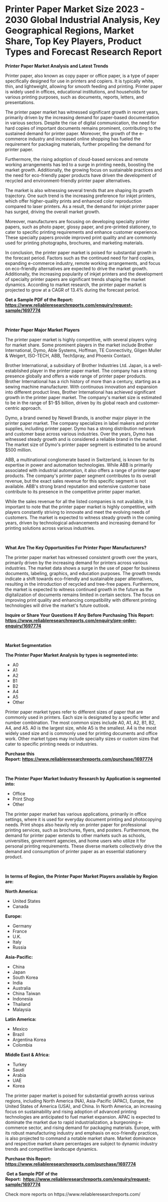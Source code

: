 <p><h1>Printer Paper Market Size 2023 - 2030 Global Industrial Analysis, Key Geographical Regions, Market Share, Top Key Players, Product Types and Forecast Research Report</h1></p><p><strong>Printer Paper Market Analysis and Latest Trends</strong></p>
<p><p>Printer paper, also known as copy paper or office paper, is a type of paper specifically designed for use in printers and copiers. It is typically white, thin, and lightweight, allowing for smooth feeding and printing. Printer paper is widely used in offices, educational institutions, and households for various printing purposes, such as documents, reports, letters, and presentations.</p><p>The printer paper market has witnessed significant growth in recent years, primarily driven by the increasing demand for paper-based documentation in various sectors. Despite the rise of digital communication, the need for hard copies of important documents remains prominent, contributing to the sustained demand for printer paper. Moreover, the growth of the e-commerce industry and increased online shopping has fueled the requirement for packaging materials, further propelling the demand for printer paper.</p><p>Furthermore, the rising adoption of cloud-based services and remote working arrangements has led to a surge in printing needs, boosting the market growth. Additionally, the growing focus on sustainable practices and the need for eco-friendly paper products have driven the development of recycled and environment-friendly printer paper alternatives.</p><p>The market is also witnessing several trends that are shaping its growth trajectory. One such trend is the increasing preference for inkjet printers, which offer higher-quality prints and enhanced color reproduction compared to laser printers. As a result, the demand for inkjet printer paper has surged, driving the overall market growth.</p><p>Moreover, manufacturers are focusing on developing specialty printer papers, such as photo paper, glossy paper, and pre-printed stationery, to cater to specific printing requirements and enhance customer experience. These specialty papers provide improved print quality and are commonly used for printing photographs, brochures, and marketing materials.</p><p>In conclusion, the printer paper market is poised for substantial growth in the forecast period. Factors such as the continued need for hard copies, expanding e-commerce industry, remote working arrangements, and focus on eco-friendly alternatives are expected to drive the market growth. Additionally, the increasing popularity of inkjet printers and the development of specialty printer papers are significant trends shaping the market dynamics. According to market research, the printer paper market is projected to grow at a CAGR of 13.4% during the forecast period.</p></p>
<p><strong>Get a Sample PDF of the Report:&nbsp; <a href="https://www.reliableresearchreports.com/enquiry/request-sample/1697774">https://www.reliableresearchreports.com/enquiry/request-sample/1697774</a></strong></p>
<p>&nbsp;</p>
<p><strong>Printer Paper Major Market Players</strong></p>
<p><p>The printer paper market is highly competitive, with several players vying for market share. Some prominent players in the market include Brother International, Dymo, Able Systems, Hoffman, TE Connectivity, Gilgen Muller & Weigert, ISO-TECH, ABB, TechSpray, and Phoenix Contact.</p><p>Brother International, a subsidiary of Brother Industries Ltd. Japan, is a well-established player in the printer paper market. The company has a strong presence globally and offers a wide range of printer paper products. Brother International has a rich history of more than a century, starting as a sewing machine manufacturer. With continuous innovation and expansion into different product lines, Brother International has achieved significant growth in the printer paper market. The company's market size is estimated to be in the range of $1-$5 billion, driven by its global reach and customer-centric approach.</p><p>Dymo, a brand owned by Newell Brands, is another major player in the printer paper market. The company specializes in label makers and printer supplies, including printer paper. Dymo has a strong distribution network and customer base across various industries. Over the years, Dymo has witnessed steady growth and is considered a reliable brand in the market. The market size of Dymo's printer paper segment is estimated to be around $500 million.</p><p>ABB, a multinational conglomerate based in Switzerland, is known for its expertise in power and automation technologies. While ABB is primarily associated with industrial automation, it also offers a range of printer paper products. The company's printer paper segment contributes to its overall revenue, but the exact sales revenue for this specific segment is not available. ABB's strong brand reputation and extensive customer base contribute to its presence in the competitive printer paper market.</p><p>While the sales revenue for all the listed companies is not available, it is important to note that the printer paper market is highly competitive, with players constantly striving to innovate and meet the evolving needs of customers. The market is expected to witness steady growth in the coming years, driven by technological advancements and increasing demand for printing solutions across various industries.</p></p>
<p>&nbsp;</p>
<p><strong>What Are The Key Opportunities For Printer Paper Manufacturers?</strong></p>
<p><p>The printer paper market has witnessed consistent growth over the years, primarily driven by the increasing demand for printers across various industries. The market data shows a surge in the use of paper for business documents, labeling, graphics, and education purposes. The growth trends indicate a shift towards eco-friendly and sustainable paper alternatives, resulting in the introduction of recycled and tree-free papers. Furthermore, the market is expected to witness continued growth in the future as the digitalization of documents remains limited in certain sectors. The focus on improving print quality and enhancing compatibility with different printing technologies will drive the market's future outlook.</p></p>
<p><strong>Inquire or Share Your Questions If Any Before Purchasing This Report: <a href="https://www.reliableresearchreports.com/enquiry/pre-order-enquiry/1697774">https://www.reliableresearchreports.com/enquiry/pre-order-enquiry/1697774</a></strong></p>
<p>&nbsp;</p>
<p><strong>Market Segmentation</strong></p>
<p><strong>The Printer Paper Market Analysis by types is segmented into:</strong></p>
<p><ul><li>A0</li><li>A1</li><li>A2</li><li>B1</li><li>B2</li><li>A4</li><li>A5</li><li>Other</li></ul></p>
<p><p>Printer paper market types refer to different sizes of paper that are commonly used in printers. Each size is designated by a specific letter and number combination. The most common sizes include A0, A1, A2, B1, B2, A4, and A5. A0 is the largest size, while A5 is the smallest. A4 is the most widely used size and is commonly used for printing documents and office work. Other market types may include specialty sizes or custom sizes that cater to specific printing needs or industries.</p></p>
<p><strong>Purchase this Report:&nbsp;<a href="https://www.reliableresearchreports.com/purchase/1697774">https://www.reliableresearchreports.com/purchase/1697774</a></strong></p>
<p>&nbsp;</p>
<p><strong>The Printer Paper Market Industry Research by Application is segmented into:</strong></p>
<p><ul><li>Office</li><li>Print Shop</li><li>Other</li></ul></p>
<p><p>The printer paper market has various applications, primarily in office settings, where it is used for everyday document printing and photocopying needs. Print shops also heavily rely on printer paper for professional printing services, such as brochures, flyers, and posters. Furthermore, the demand for printer paper extends to other markets such as schools, universities, government agencies, and home users who utilize it for personal printing requirements. These diverse markets collectively drive the demand and consumption of printer paper as an essential stationery product.</p></p>
<p>&nbsp;</p>
<p><strong>In terms of Region, the Printer Paper Market Players available by Region are:</strong></p>
<p>
    <p> <strong> North America: </strong>
        <ul>
            <li>United States</li>
            <li>Canada</li>
        </ul>
        </p> 
    <p> <strong> Europe: </strong>
        <ul>
            <li>Germany</li>
            <li>France</li>
            <li>U.K.</li>
            <li>Italy</li>
            <li>Russia</li>
        </ul>
        </p> 
    <p> <strong> Asia-Pacific: </strong>
        <ul>
            <li>China</li>
            <li>Japan</li>
            <li>South Korea</li>
            <li>India</li>
            <li>Australia</li>
            <li>China Taiwan</li>
            <li>Indonesia</li>
            <li>Thailand</li>
            <li>Malaysia</li>
        </ul>
        </p> 
    <p> <strong> Latin America: </strong>
        <ul>
            <li>Mexico</li>
            <li>Brazil</li>
            <li>Argentina Korea</li>
            <li>Colombia</li>
        </ul>
        </p> 
    <p> <strong> Middle East & Africa: </strong>
        <ul>
            <li>Turkey</li>
            <li>Saudi</li>
            <li>Arabia</li>
            <li>UAE</li>
            <li>Korea</li>
        </ul>
    </p>
    </p>
<p><p>The printer paper market is poised for substantial growth across various regions, including North America (NA), Asia-Pacific (APAC), Europe, the United States of America (USA), and China. In North America, an increasing focus on sustainability and rising adoption of advanced printing technologies are anticipated to fuel market expansion. APAC is expected to dominate the market due to rapid industrialization, a burgeoning e-commerce sector, and rising demand for packaging materials. Europe, with its robust manufacturing industry and emphasis on eco-friendly practices, is also projected to command a notable market share. Market dominance and respective market share percentages are subject to dynamic industry trends and competitive landscape dynamics.</p></p>
<p><strong>Purchase this Report: <a href="https://www.reliableresearchreports.com/purchase/1697774">https://www.reliableresearchreports.com/purchase/1697774</a></strong></p>
<p>&nbsp;<strong>Get a Sample PDF of the Report:&nbsp;&nbsp;<a href="https://www.reliableresearchreports.com/enquiry/request-sample/1697774">https://www.reliableresearchreports.com/enquiry/request-sample/1697774</a></strong></p>
<p><strong></strong></p>
<p>Check more reports on https://www.reliableresearchreports.com/</p>